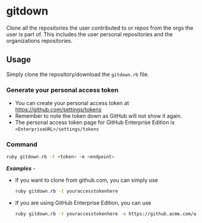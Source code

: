 # gitdown
Clone all the repositories the user contributed to or repos from the orgs the user is part of.
This includes the user personal repositories and the organizations repositories.


## Usage
  Simply clone the repository/download the `gitdown.rb` file.

### Generate your personal access token
  * You can create your personal access token at https://github.com/settings/tokens
  * Remember to note the token down as GitHub will not show it again.
  * The personal access token page for GitHub Enterprise Edition is `<EnterpriseURL>/settings/tokens`

### Command
```bash
ruby gitdown.rb -t <token> -e <endpoint>
```

***Examples*** -
  * If you want to clone from github.com, you can simply use
    ```bash
    ruby gitdown.rb -t youraccesstokenhere
    ```
  * If you are using GitHub Enterprise Edition, you can use
    ```bash
    ruby gitdown.rb -t youraccesstokenhere -e https://github.acme.com/api/v3
    ```
